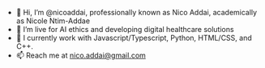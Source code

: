- 👋 Hi, I’m @nicoaddai, professionally known as Nico Addai, academically as Nicole Ntim-Addae
- 👀 I’m live for AI ethics and developing digital healthcare solutions  
- 🌱 I currently work with Javascript/Typescript, Python, HTML/CSS, and C++.
- 📫 Reach me at nico.addai@gmail.com

